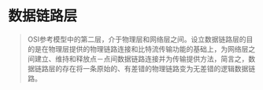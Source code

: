 # 数据链路层

>OSI参考模型中的第二层，介于物理层和网络层之间。设立数据链路层的目的是在物理层提供的物理链路连接和比特流传输功能的基础上，为网络层之间建立、维持和释放点－点间数据链路连接并为传输提供方法，简言之，数据链路层的存在将一条原始的、有差错的物理链路变为无差错的逻辑数据链路。

